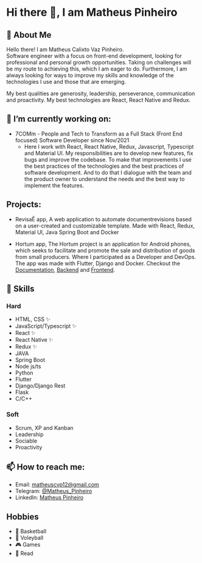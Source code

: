 # Hi there 👋, I am Matheus Pinheiro

## 📖 About Me
Hello there! I am Matheus Calixto Vaz Pinheiro.<br>
Software engineer with a focus on front-end development, looking for professional and personal growth opportunities. Taking on challenges will be my route to achieving this, which I am eager to do. Furthermore, I am always looking for ways to improve my skills and knowledge of the technologies I use and those that are emerging. 

My best qualities are generosity, leadership, perseverance, communication and proactivity.
My best technologies are React, React Native and Redux.

## 🔭 I’m currently working on:
* 7COMm - People and Tech to Transform as a Full Stack (Front End focused) Software Developer since Nov/2021
  * Here I work with React, React Native, Redux, Javascript, Typescript and Material UI. My responsibilities are to develop new features, fix bugs and improve the codebase. To make that improvements I use the best practices of the technologies and the best practices of software development. And to do that I dialogue with the team and the product owner to understand the needs and the best way to implement the features.

## Projects:
* RevisaÊ app, A web application to automate documentrevisions based on a user-created and customizable template. Made with React, Redux, Material UI, Java Spring Boot and Docker

* Hortum app, The Hortum project is an application for Android phones, which seeks to
facilitate and promote the sale and distribution of goods from small producers.
Where I participated as a Developer and DevOps.
The app was made with Flutter, Django and Docker.
Checkout the [Documentation](https://fga-eps-mds.github.io/2020.2-Hortum/), [Backend](https://github.com/fga-eps-mds/2020.2-Hortum) and [Frontend](https://github.com/fga-eps-mds/2020.2-Hortum-Mobile).


## 🧠 Skills
### Hard
  - HTML, CSS ✨
  - JavaScript/Typescript ✨
  - React ✨
  - React Native ✨
  - Redux ✨
  - JAVA
  - Spring Boot
  - Node js/ts
  - Python
  - Flutter
  - Django/Django Rest
  - Flask
  - C/C++

### Soft
  - Scrum, XP and Kanban
  - Leadership
  - Sociable
  - Proactivity

## 📫 How to reach me: 
  * Email: [matheuscvp12@gmail.com](mailto:matheuscvp12@gmail.com)
  * Telegram: [@Matheus_Pinheiro](https://t.me/Matheus_Pinheiro)
  * LinkedIn: [Matheus Pinheiro](https://www.linkedin.com/in/matheus-pinheiro-60604b97/)

## Hobbies
* 🏀 Basketball
* 🏐 Voleyball
* 🎮 Games
* 📖 Read

<!--
**matheuscvp/matheuscvp** is a ✨ _special_ ✨ repository because its `README.md` (this file) appears on your GitHub profile.

Here are some ideas to get you started:

- 🔭 I’m currently working on ...
- 🌱 I’m currently learning ...
- 👯 I’m looking to collaborate on ...
- 🤔 I’m looking for help with ...
- 💬 Ask me about ...
- 📫 How to reach me: ...
- 😄 Pronouns: ...
- ⚡ Fun fact: ...
-->
